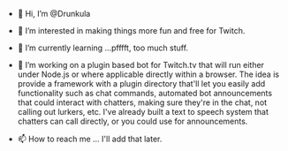 - 👋 Hi, I’m @Drunkula
- 👀 I’m interested in making things more fun and free for Twitch.
- 🌱 I’m currently learning ...pfffft, too much stuff.
- 💞️ I’m working on a plugin based bot for Twitch.tv that will run either under Node.js or where applicable directly within a browser.
The idea is provide a framework with a plugin directory that'll let you easily add functionality such as chat commands, automated bot announcements that
could interact with chatters, making sure they're in the chat, not calling out lurkers, etc.  I've already built a text to speech system that chatters
can call directly, or you could use for announcements.

- 📫 How to reach me ... I'll add that later.

<!---
Drunkula/Drunkula is a ✨ special ✨ repository because its `README.md` (this file) appears on your GitHub profile.
You can click the Preview link to take a look at your changes.
--->
